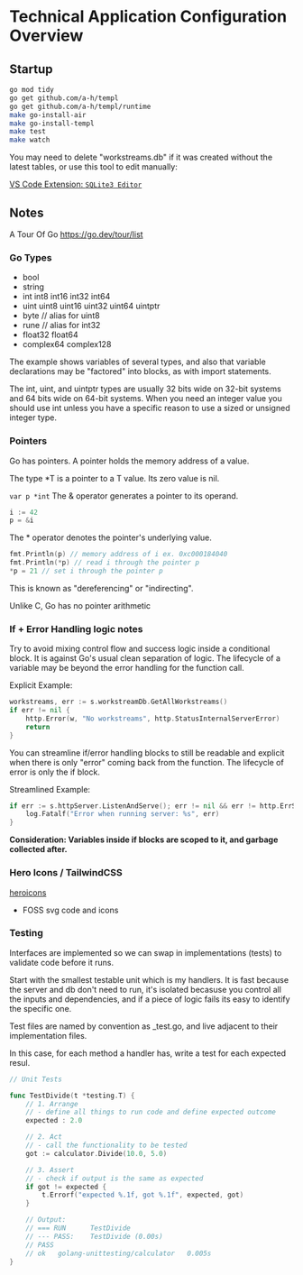 # Technical Application Configuration Overview

## Startup

```bash
go mod tidy
go get github.com/a-h/templ
go get github.com/a-h/templ/runtime
make go-install-air
make go-install-templ
make test
make watch
```

You may need to delete "workstreams.db" if it was created without the latest tables, or use this tool to edit manually:

[VS Code Extension: `SQLite3 Editor`](https://marketplace.visualstudio.com/items/?itemName=yy0931.vscode-sqlite3-editor)

## Notes

A Tour Of Go
https://go.dev/tour/list

### Go Types

- bool
- string
- int int8 int16 int32 int64
- uint uint8 uint16 uint32 uint64 uintptr
- byte // alias for uint8
- rune // alias for int32
- float32 float64
- complex64 complex128

The example shows variables of several types, and also that variable declarations may be "factored" into blocks,
as with import statements.

The int, uint, and uintptr types are usually 32 bits wide on 32-bit systems and 64 bits wide on 64-bit systems.
When you need an integer value you should use int unless you have a specific reason to use a sized or unsigned integer type.

### Pointers

Go has pointers. A pointer holds the memory address of a value.

The type \*T is a pointer to a T value. Its zero value is nil.

`var p *int`
The & operator generates a pointer to its operand.

```go
i := 42
p = &i
```

The \* operator denotes the pointer's underlying value.

```go
fmt.Println(p) // memory address of i ex. 0xc000184040
fmt.Println(*p) // read i through the pointer p
*p = 21 // set i through the pointer p
```

This is known as "dereferencing" or "indirecting".

Unlike C, Go has no pointer arithmetic

### If + Error Handling logic notes

Try to avoid mixing control flow and success logic inside a conditional block. It is against Go's usual clean separation of logic. The lifecycle of a variable may be beyond the error handling for the function call.

Explicit Example:

```go
workstreams, err := s.workstreamDb.GetAllWorkstreams()
if err != nil {
    http.Error(w, "No workstreams", http.StatusInternalServerError)
    return
}
```

You can streamline if/error handling blocks to still be readable and explicit when there is only "error" coming back from the function. The lifecycle of error is only the if block.

Streamlined Example:

```go
if err := s.httpServer.ListenAndServe(); err != nil && err != http.ErrServerClosed {
	log.Fatalf("Error when running server: %s", err)
}
```

**Consideration: Variables inside if blocks are scoped to it, and garbage collected after.**

### Hero Icons / TailwindCSS

[heroicons](https://heroicons.com/)

- FOSS svg code and icons

### Testing

Interfaces are implemented so we can swap in implementations (tests) to validate code before it runs.

Start with the smallest testable unit which is my handlers. It is fast because the server and db don't need to run, it's isolated becasuse you control all the inputs and dependencies, and if a piece of logic fails its easy to identify the specific one.

Test files are named by convention as <filename>\_test.go, and live adjacent to their implementation files.

In this case, for each method a handler has, write a test for each expected resul.

```go
// Unit Tests

func TestDivide(t *testing.T) {
    // 1. Arrange
    // - define all things to run code and define expected outcome
    expected : 2.0

    // 2. Act
    // - call the functionality to be tested
    got := calculator.Divide(10.0, 5.0)

    // 3. Assert
    // - check if output is the same as expected
    if got != expected {
        t.Errorf("expected %.1f, got %.1f", expected, got)
    }

    // Output:
    // === RUN      TestDivide
    // --- PASS:    TestDivide (0.00s)
    // PASS
    // ok   golang-unittesting/calculator   0.005s
}
```
